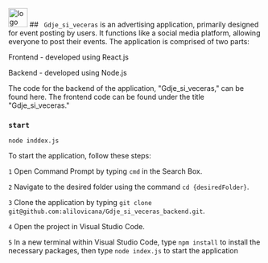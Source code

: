 <img width="38" alt="logo" src="https://user-images.githubusercontent.com/97240452/220080702-d38a8862-e9b4-4edf-a8b7-62ec2f92933c.png"> ## ` Gdje_si_veceras` is an advertising application, primarily designed for event posting by users. It functions like a social media platform, allowing everyone to post their events.
The application is comprised of two parts:

Frontend - developed using React.js 

Backend - developed using Node.js

The code for the backend of the application, "Gdje_si_veceras," can be found here. The frontend code can be found under the title "Gdje_si_veceras."


### `start`

```
node inddex.js
```


To start the application, follow these steps:

`1` Open Command Prompt by typing `cmd` in the Search Box.

`2` Navigate to the desired folder using the command `cd {desiredFolder}`.

`3` Clone the application by typing `git clone git@github.com:alilovicana/Gdje_si_veceras_backend.git`.

`4` Open the project in Visual Studio Code.

`5` In a new terminal within Visual Studio Code, type  `npm install` to install the necessary packages, then type `node index.js` to start the application


